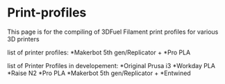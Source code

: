 # Print-profiles

This page is for the compiling of 3DFuel Filament print profiles for various 3D printers

list of printer profiles:
*Makerbot 5th gen/Replicator +
  *Pro PLA

list of Printer Profiles in developement:
*Original Prusa i3
  *Workday PLA
*Raise N2
  *Pro PLA
*Makerbot 5th gen/Replicator +
  *Entwined
